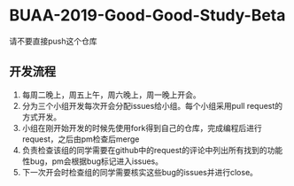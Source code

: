 # BUAA-2019-Good-Good-Study-Beta
请不要直接push这个仓库

## 开发流程

1. 每周二晚上，周五上午，周六晚上，周一晚上开会。
2. 分为三个小组开发每次开会分配issues给小组。每个小组采用pull request的方式开发。
3. 小组在刚开始开发的时候先使用fork得到自己的仓库，完成编程后进行request，之后由pm检查后merge
4. 负责检查该组的同学需要在github中的request的评论中列出所有找到的功能性bug，pm会根据bug标记进入issues。
5. 下一次开会时检查组的同学需要核实这些bug的issues并进行close。